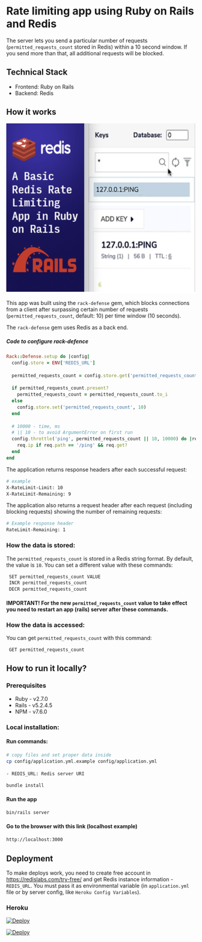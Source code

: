 # Rate limiting app using Ruby on Rails and Redis

The server lets you send a particular number of requests (`permitted_requests_count` stored in Redis) within a 10 second window. If you send more than that, all additional requests will be blocked.

## Technical Stack

- Frontend: Ruby on Rails
- Backend: Redis

## How it works

![My Image](https://raw.githubusercontent.com/redis-developer/basic-redis-rate-limiting-demo-ruby/master/app_preview_image.png)

This app was built using the `rack-defense` gem, which blocks connections from a client after surpassing certain number of requests (`permitted_requests_count`, default: 10) per time window (10 seconds).

The `rack-defense` gem uses Redis as a back end.

##### Code to configure rack-defence

```Ruby
Rack::Defense.setup do |config|
  config.store = ENV['REDIS_URL']

  permitted_requests_count = config.store.get('permitted_requests_count')

  if permitted_requests_count.present?
    permitted_requests_count = permitted_requests_count.to_i
  else
    config.store.set('permitted_requests_count', 10)
  end

  # 10000 - time, ms
  # || 10 - to avoid ArgumentError on first run
  config.throttle('ping', permitted_requests_count || 10, 10000) do |req|
    req.ip if req.path == '/ping' && req.get?
  end
end
```

The application returns response headers after each successful request:

```sh
# example
X-RateLimit-Limit: 10
X-RateLimit-Remaining: 9
```

The application also returns a request header after each request (including blocking requests) showing the number of remaining requests:

```sh
# Example response header
RateLimit-Remaining: 1
```

### How the data is stored:

The `permitted_requests_count` is stored in a Redis string format. By default, the value is `10`. You can set a different value with these commands:

```sh
 SET permitted_requests_count VALUE
 INCR permitted_requests_count
 DECR permitted_requests_count
```

#### IMPORTANT! For the new `permitted_requests_count` value to take effect you need to restart an app (rails) server after these commands.

### How the data is accessed:

You can get `permitted_requests_count` with this command:

```sh
 GET permitted_requests_count
```

## How to run it locally?

### Prerequisites

- Ruby - v2.7.0
- Rails - v5.2.4.5
- NPM - v7.6.0

### Local installation:

#### Run commands:

```sh
# copy files and set proper data inside
cp config/application.yml.example config/application.yml

- REDIS_URL: Redis server URI
```

```sh
bundle install
```

#### Run the app

```sh
bin/rails server
```

#### Go to the browser with this link (localhost example)

```sh
http://localhost:3000
```

## Deployment

To make deploys work, you need to create free account in https://redislabs.com/try-free/ and get Redis instance information - `REDIS_URL`. You must pass it as environmental variable (in `application.yml` file or by server config, like `Heroku Config Variables`).

### Heroku

[![Deploy](https://www.herokucdn.com/deploy/button.svg)](https://heroku.com/deploy)

[![Deploy](https://deploy.cloud.run/button.svg)](https://deploy.cloud.run?git_repo=https://github.com/redis-developer/basic-redis-rate-limiting-demo-ruby)
